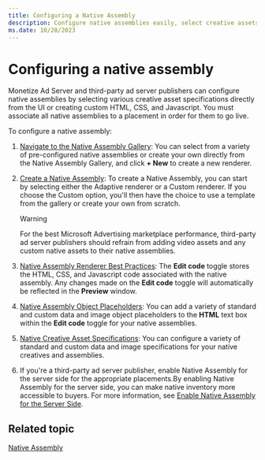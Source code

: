```yaml
---
title: Configuring a Native Assembly
description: Configure native assemblies easily, select creative assets in UI or create custom HTML, CSS, and Javascript for publishers.
ms.date: 10/28/2023
---
```


# Configuring a native assembly

Monetize Ad Server and third-party ad server publishers can configure native assemblies by selecting various creative asset specifications directly from the UI or creating custom HTML, CSS, and Javascript. You must associate all native assemblies to a placement in order for them to go live.

To configure a native assembly:

1. [Navigate to the Native Assembly Gallery](navigate-to-the-native-assembly-gallery.md): You can select from a variety of pre-configured native assemblies or create your own directly from the Native Assembly Gallery, and click **+ New** to create a new renderer. 
1. [Create a Native Assembly](create-a-native-assembly.md): To create a Native Assembly, you can start by selecting either the Adaptive renderer or a Custom renderer. If you choose the Custom option, you'll then have the choice to use a template from the gallery or create your own from scratch.

   > [!WARNING]
   > For the best Microsoft Advertising marketplace performance, third-party ad server publishers should refrain from adding video assets and any custom native assets to their native assemblies.

1. [Native Assembly Renderer Best Practices](native-assembly-renderer-best-practices.md):  The **Edit code** toggle stores the HTML, CSS, and Javascript code associated with the native assembly. Any changes made on the **Edit code** toggle will automatically be reflected in the **Preview** window.
1. [Native Assembly Object Placeholders](native-assembly-object-placeholders.md): You can add a variety of standard and custom data and image object placeholders to the **HTML** text box within the **Edit code** toggle for your native assemblies.
1. [Native Creative Asset Specifications](native-creative-asset-specifications.md): You can configure a variety of standard and custom data and image specifications for your native creatives and assemblies.
1. If you're a third-party ad server publisher, enable Native Assembly for the server side for the appropriate placements.By enabling Native Assembly for the server side, you can make native inventory more accessible to buyers. For more information, see [Enable Native Assembly for the Server Side](enable-native-assembly-for-the-server-side.md).

## Related topic

[Native Assembly](native-assembly.md)
